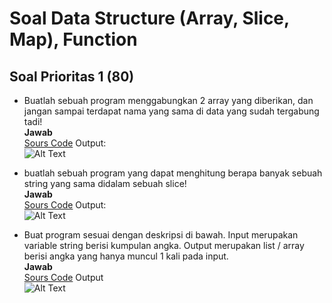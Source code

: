 # Soal Data Structure (Array, Slice, Map), Function

## Soal Prioritas 1 (80)
- Buatlah sebuah program menggabungkan 2 array yang diberikan, dan jangan sampai terdapat nama yang sama di data yang sudah tergabung tadi!
 <br>********************************Jawab********************************<br> 
[Sours Code](Praktikum/mergearray.go)
Output:
<br>![Alt Text](assets/mergearray.png)<br>
    
- buatlah sebuah program yang dapat menghitung berapa banyak sebuah string yang sama didalam sebuah slice!
 <br>********************************Jawab********************************<br> 
 [Sours Code](Praktikum/lenghtinslice.go)
 Output:
 <br>![Alt Text](assets/lengthinslice.png)<br>
 
- Buat program sesuai dengan deskripsi di bawah. Input merupakan variable string berisi kumpulan angka. Output merupakan list / array berisi angka yang hanya muncul 1 kali pada input.
<br>********************************Jawab********************************<br> 
[Sours Code](Praktikum/stringtonumber.go)
Output 
<br>![Alt Text](assets/stringtonumber.png)<br>
